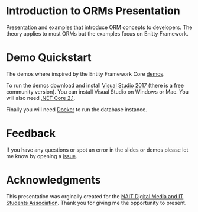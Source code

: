 # Introduction to ORMs Presentation
Presentation and examples that introduce ORM concepts to developers.  The theory applies to most ORMs but the examples focus on Enitty Framework.

# Demo Quickstart
The demos where inspired by the Entity Framework Core [demos](https://docs.microsoft.com/en-us/ef/core/get-started/netcore/new-db-sqlite).

To run the demos download and install [Visual Studio 2017](https://www.visualstudio.com)  (there is a free community version).  You can install Visual Studio on Windows or Mac.  You will also need [.NET Core 2.1](https://www.microsoft.com/net/download).  

Finally you will need [Docker](https://www.docker.com/docker-community) to run the database instance.

# Feedback
If you have any questions or spot an error in the slides or demos please let me know by opening a [issue](https://github.com/saturdaymp/IntroductionToOrmsPresentation/issues).

# Acknowledgments
This presentation was orginally created for the [NAIT Digital Media and IT Students Association](https://orgsync.com/148964/chapter).  Thank you for giving me the opportunity to present.
